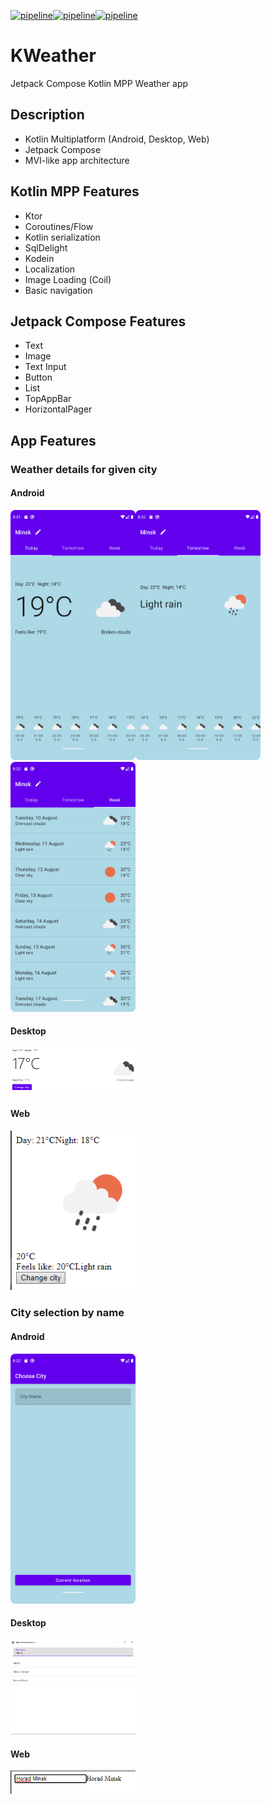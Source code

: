 [![pipeline](https://github.com/krossovochkin/KWeather/actions/workflows/pipeline-android.yml/badge.svg)](https://github.com/krossovochkin/KWeather/actions/workflows/pipeline-android.yml)[![pipeline](https://github.com/krossovochkin/KWeather/actions/workflows/pipeline-desktop.yml/badge.svg)](https://github.com/krossovochkin/KWeather/actions/workflows/pipeline-desktop.yml)[![pipeline](https://github.com/krossovochkin/KWeather/actions/workflows/pipeline-web.yml/badge.svg)](https://github.com/krossovochkin/KWeather/actions/workflows/pipeline-web.yml)

# KWeather
Jetpack Compose Kotlin MPP Weather app

## Description

- Kotlin Multiplatform (Android, Desktop, Web)
- Jetpack Compose
- MVI-like app architecture

## Kotlin MPP Features

- Ktor
- Coroutines/Flow
- Kotlin serialization
- SqlDelight
- Kodein
- Localization
- Image Loading (Coil)
- Basic navigation

## Jetpack Compose Features

- Text
- Image
- Text Input
- Button
- List
- TopAppBar
- HorizontalPager

## App Features

### Weather details for given city

#### Android
<img src="https://raw.githubusercontent.com/krossovochkin/KWeather/master/doc/weather_details_today.png" width="200"/><img src="https://raw.githubusercontent.com/krossovochkin/KWeather/master/doc/weather_details_tomorrow.png" width="200"/><img src="https://raw.githubusercontent.com/krossovochkin/KWeather/master/doc/weather_details_week.png" width="200"/>

#### Desktop
<img src="https://raw.githubusercontent.com/krossovochkin/KWeather/master/doc/weather_details_desktop.png" width="200"/>

#### Web
<img src="https://raw.githubusercontent.com/krossovochkin/KWeather/master/doc/weather_details_web.png" width="200"/>

### City selection by name

#### Android
<img src="https://raw.githubusercontent.com/krossovochkin/KWeather/master/doc/city_list.png" width="200"/>

#### Desktop
<img src="https://raw.githubusercontent.com/krossovochkin/KWeather/master/doc/city_list_desktop.png" width="200"/>

#### Web
<img src="https://raw.githubusercontent.com/krossovochkin/KWeather/master/doc/city_list_web.png" width="200"/>
